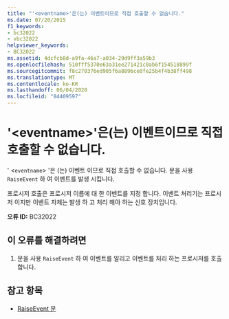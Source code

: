 ```yaml
---
title: "'<eventname>'은(는) 이벤트이므로 직접 호출할 수 없습니다."
ms.date: 07/20/2015
f1_keywords:
- bc32022
- vbc32022
helpviewer_keywords:
- BC32022
ms.assetid: 4dcfcb8d-a9fa-46a7-a034-29d9ff3a59b3
ms.openlocfilehash: 510fff5370e63a31ee271421c0ab6f154518899f
ms.sourcegitcommit: f8c270376ed905f6a8896ce0fe25b4f4b38ff498
ms.translationtype: MT
ms.contentlocale: ko-KR
ms.lasthandoff: 06/04/2020
ms.locfileid: "84409597"
---
```

# <a name="eventname-is-an-event-and-cannot-be-called-directly"></a>'\<eventname>'은(는) 이벤트이므로 직접 호출할 수 없습니다.
' <`eventname`> '은 (는) 이벤트 이므로 직접 호출할 수 없습니다. 문을 사용 `RaiseEvent` 하 여 이벤트를 발생 시킵니다.  
  
 프로시저 호출은 프로시저 이름에 대 한 이벤트를 지정 합니다. 이벤트 처리기는 프로시저 이지만 이벤트 자체는 발생 하 고 처리 해야 하는 신호 장치입니다.  
  
 **오류 ID:** BC32022  
  
## <a name="to-correct-this-error"></a>이 오류를 해결하려면  
  
1. 문을 사용 `RaiseEvent` 하 여 이벤트를 알리고 이벤트를 처리 하는 프로시저를 호출 합니다.  
  
## <a name="see-also"></a>참고 항목

- [RaiseEvent 문](../statements/raiseevent-statement.md)
